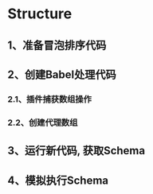 # Structure

## 1、准备冒泡排序代码

## 2、创建Babel处理代码

### 2.1、插件捕获数组操作

### 2.2、创建代理数组

## 3、运行新代码, 获取Schema

## 4、模拟执行Schema
